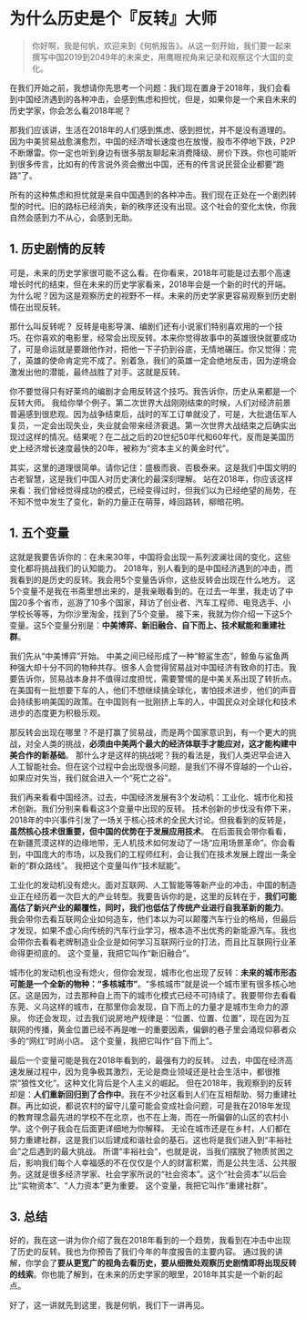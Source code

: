 # 为什么历史是个『反转』大师

> 你好啊，我是何帆，欢迎来到《何帆报告》。从这一刻开始，我们要一起来撰写中国2019到2049年的未来史，用鹰眼视角来记录和观察这个大国的变化。

在我们开始之前，我想请你先思考一个问题：我们现在置身于2018年，我们会看到中国经济遇到的各种冲击，会感到焦虑和担忧，但是，如果你是一个来自未来的历史学家，你会怎么看2018年呢？

那我们应该讲，生活在2018年的人们感到焦虑、感到担忧，并不是没有道理的。因为中美贸易战愈演愈烈，中国的经济增长速度也在放慢，股市不停地下跌，P2P不断爆雷。你一定也听到身边有很多朋友聊起来消费降级、房价下跌。你也可能听到很多传言，比如有的传言说外资会撤出中国，还有的传言说民营企业都要“跑路”了。

所有的这种焦虑和担忧就是来自中国遇到的各种冲击。我们现在正处在一个剧烈转型的时代。旧的路标已经消失，新的秩序还没有出现。这个社会的变化太快，你我自然会感到力不从心，会感到无助。

## 1. 历史剧情的反转

可是，未来的历史学家很可能不这么看。在你看来，2018年可能是过去那个高速增长时代的结束，但在未来的历史学家看来，2018年会是一个新的时代的开端。
为什么呢？因为这是观察历史的视野不一样。未来的历史学家更容易观察到历史剧情在出现反转。

那什么叫反转呢？
反转是电影导演、编剧们还有小说家们特别喜欢用的一个技巧。在你喜欢的电影里，经常会出现反转。本来你觉得故事中的英雄很快就要成功了，可是命运就是要跟他作对，把他一下子扔到谷底，无情地碾压。你又觉得：完了，英雄的使命肯定完不成了。别着急，我们的英雄一定会绝地反击，因为逆境会激发出他的潜能，最终战胜了对手。这就是反转。

你不要觉得只有好莱坞的编剧才会用反转这个技巧。我告诉你，历史从来都是一个反转大师。
我给你举个例子。第二次世界大战刚刚结束的时候，人们对经济前景普遍感到很悲观。因为战争结束后，战时的军工订单就没了，可是，大批退伍军人复员，一定会出现失业，失业就会带来经济衰退。第一次世界大战结束之后确实出现过这样的情况。结果呢？在二战之后的20世纪50年代和60年代，反而是美国历史上经济增长速度最快的20年，被称为“资本主义的黄金时代”。

其实，这里的道理很简单。请你记住：盛极而衰、否极泰来。这是我们中国文明的古老智慧，这是我们中国人对历史演化的最深刻理解。
站在2018年，你应该这样来看：我们曾经觉得成功的模式，已经变得过时，但我们以为已经绝望的局势，在不知不觉中发生了变化，新的力量正在萌芽，峰回路转，柳暗花明。

## 1. 五个变量

这就是我要告诉你的：在未来30年，中国将会出现一系列波澜壮阔的变化，这些变化都将挑战我们的认知能力。
2018年，别人看到的是中国经济遇到的冲击，而我看到的是历史的反转。我会用5个变量告诉你，这些反转会出现在什么地方。
这5个变量不是我在书斋里想出来的，是我亲眼看到的。在过去一年里，我走访了中国20多个省市，巡游了10多个国家，拜访了创业者、汽车工程师、电竞选手、小学校长等等，为你沙里淘金，找到了5个变量。
接下来，我就为你介绍一下这5个变量。这5个变量分别是：**中美博弈、新旧融合、自下而上、技术赋能和重建社群**。

我们先从“中美博弈”开始。
中美之间已经形成了一种“鲸鲨生态”，鲸鱼与鲨鱼两种强大却十分不同的物种共存。很多人会觉得贸易战对中国经济有致命的打击。我要告诉你，贸易战本身并不值得过度担忧，需要警惕的是中美关系出现了转折点。
在美国有一批想要下车的人，他们不想继续搞全球化，害怕技术进步，他们的声音会持续影响美国的政策。在中国则有一批刚挤上车的人，中国民众对全球化和技术进步的态度更为积极乐观。

那反转会出现在哪里？不是打赢了贸易战，而是两个国家意识到，有一个更大的挑战，对全人类的挑战，**必须由中美两个最大的经济体联手才能应对，这才能构建中美合作的新基础**。
那什么才是这样的挑战呢？我的看法是，我们人类迟早会进入人工智能社会。但在这个过程中会出现很多问题，是我们不得不穿越的一个山谷，如果应对失当，我们就会进入一个“死亡之谷”。

我们再来看看中国经济。过去，中国经济发展有3个发动机：工业化、城市化和技术创新。我们分别来看看这3个变量中出现的反转。
技术创新的步伐没有停下来，2018年的中兴事件引发了一场关于核心技术的全民大讨论。但我看到的反转是，**虽然核心技术很重要，但中国的优势在于发展应用技术**。
在后面我会带你看看，在新疆荒漠这样的边缘地带，无人机技术如何发动了一场“应用场景革命”。你会看到，中国庞大的市场，以及我们的工程师红利，会让我们在技术发展上蹚出一条全新的“群众路线”。
我把这个变量叫作“技术赋能”。

工业化的发动机没有熄火。面对互联网、人工智能等等新产业的冲击，中国的制造业正在经历着一次巨大的产业转型。我要告诉你的是，这里的反转在于，**我们可能高估了新兴产业的颠覆性，同时，我们也低估了传统产业进行自我革新的能力**。
我会带你去看互联网企业如何造车，他们本以为可以颠覆汽车行业的格局，但最后才发现，如果不虚心向传统的汽车行业学习，根本造不出优秀的新能源汽车。我也会带你去看看老牌制造业企业是如何学习互联网行业的打法，而且比互联网行业革命得更彻底的。
这个变量，我把它叫作“新旧融合”。

城市化的发动机也没有熄火，但你会发现，城市化也出现了反转：**未来的城市形态可能是一个全新的物种：“多核城市”**。“多核城市”就是说一个城市里有很多核心地区。这是因为，过去那种自上而下的城市化模式已经不可持续了。我要带你去看看东莞、义乌这样的城市，在那里你会发现，自下而上的力量才是城市生命力的源泉。
你还会发现，过去我们说房地产规律是：“位置、位置、位置”，现在因为互联网的传播，黄金位置已经不再是唯一的重要因素，偏僻的巷子里会涌现仰慕者众多的“网红”时尚小店。
这个变量，我把它叫作“自下而上”。

最后一个变量可能是我在2018年看到的，最强有力的反转。
过去，中国在经济高速发展过程中，因为竞争极其激烈，无论是商业领域还是社会生活中，都很推崇“狼性文化”。这种文化背后是个人主义的崛起。
但在2018年，我观察到的反转却是：**人们重新回归到了合作中**。我在不少社区看到人们在互相帮助、努力重建社群。再比如说，都说农村的留守儿童可能会变成社会问题，可是我在2018年发现的教育理念最先进的学校不在北京，也不在上海，而在一所偏僻的山区的农村小学。这个例子我会在后面更详细地为你解释。
无论在城市还是在乡村，人们都在努力重建社群，这是我们以后建成和谐社会的基石。这也将是我们进入到“丰裕社会”之后遇到的最大挑战。
所谓“丰裕社会”，也就是说，当我们摆脱了物质贫困之后，影响我们每个人幸福感的不在仅仅是个人的财富积累，而是公共生活、公共服务。这就是很多经济学家、社会学家所说的“社会资本”。这个“社会资本”以后会比“实物资本”、“人力资本”更为重要。
这个变量，我把它叫作“重建社群”。

## 3. 总结

好的，我在这一讲为你介绍了我在2018年看到的一个趋势，我看到在冲击中出现了历史的反转。我也为你预告了我们今年的年度报告的主要内容。
通过我的讲解，你学会了**要从更宽广的视角去看历史，要从细微处观察历史剧情即将出现反转的线索**。你也能了解到，在未来的历史学家的眼里，2018年其实是一个新的起点。

好了，这一讲就先到这里，我是何帆，我们下一讲再见。